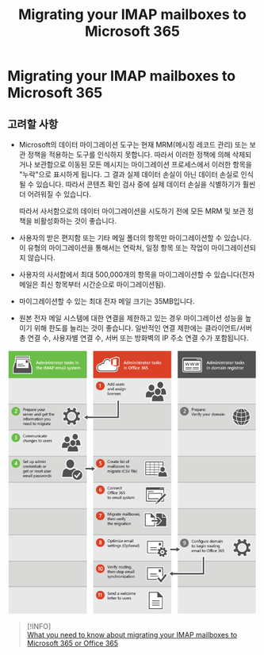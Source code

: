 ﻿---
title: Migrating your IMAP mailboxes to Microsoft 365
filename: Exchange\ExchangeOnline\Migrating-your-IMAP-mailboxes-to-Microsoft-365.md
ms.date: 2022.04.14
---

# Migrating your IMAP mailboxes to Microsoft 365

## 고려할 사항

- Microsoft의 데이터 마이그레이션 도구는 현재 MRM(메시징 레코드 관리) 또는 보관 정책을 적용하는 도구를 인식하지 못합니다. 따라서 이러한 정책에 의해 삭제되거나 보관함으로 이동된 모든 메시지는 마이그레이션 프로세스에서 이러한 항목을 "누락"으로 표시하게 됩니다. 그 결과 실제 데이터 손실이 아닌 데이터 손실로 인식될 수 있습니다. 따라서 콘텐츠 확인 검사 중에 실제 데이터 손실을 식별하기가 훨씬 더 어려워질 수 있습니다.

    따라서 사서함으로의 데이터 마이그레이션을 시도하기 전에 모든 MRM 및 보관 정책을 비활성화하는 것이 좋습니다.

- 사용자의 받은 편지함 또는 기타 메일 폴더의 항목만 마이그레이션할 수 있습니다. 이 유형의 마이그레이션을 통해서는 연락처, 일정 항목 또는 작업이 마이그레이션되지 않습니다.

- 사용자의 사서함에서 최대 500,000개의 항목을 마이그레이션할 수 있습니다(전자 메일은 최신 항목부터 시간순으로 마이그레이션됨).

- 마이그레이션할 수 있는 최대 전자 메일 크기는 35MB입니다.

- 원본 전자 메일 시스템에 대한 연결을 제한하고 있는 경우 마이그레이션 성능을 높이기 위해 한도를 늘리는 것이 좋습니다. 일반적인 연결 제한에는 클라이언트/서버 총 연결 수, 사용자별 연결 수, 서버 또는 방화벽의 IP 주소 연결 수가 포함됩니다.







![mig-from-imap-to-exo](https://github.com/kj-park/tech/blob/main/Exchange/media/mig-from-imap-to-exo.png?raw=true)


> [!INFO]  
> [What you need to know about migrating your IMAP mailboxes to Microsoft 365 or Office 365](https://docs.microsoft.com/en-us/exchange/mailbox-migration/migrating-imap-mailboxes/migrating-imap-mailboxes)

